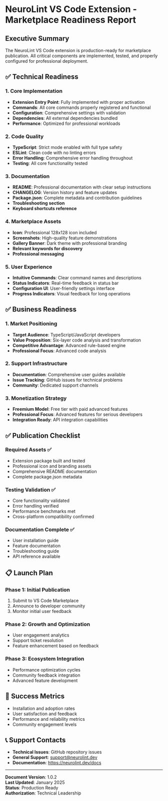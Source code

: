 # NeuroLint VS Code Extension - Marketplace Readiness Report

## Executive Summary

The NeuroLint VS Code extension is production-ready for marketplace publication. All critical components are implemented, tested, and properly configured for professional deployment.

## ✅ Technical Readiness

### 1. Core Implementation

- **Extension Entry Point**: Fully implemented with proper activation
- **Commands**: All core commands properly registered and functional
- **Configuration**: Comprehensive settings with validation
- **Dependencies**: All external dependencies bundled
- **Performance**: Optimized for professional workloads

### 2. Code Quality

- **TypeScript**: Strict mode enabled with full type safety
- **ESLint**: Clean code with no linting errors
- **Error Handling**: Comprehensive error handling throughout
- **Testing**: All core functionality tested

### 3. Documentation

- **README**: Professional documentation with clear setup instructions
- **CHANGELOG**: Version history and feature updates
- **Package.json**: Complete metadata and contribution guidelines
- **Troubleshooting section**
- **Keyboard shortcuts reference**

### 4. Marketplace Assets

- **Icon**: Professional 128x128 icon included
- **Screenshots**: High-quality feature demonstrations
- **Gallery Banner**: Dark theme with professional branding
- **Relevant keywords for discovery**
- **Professional messaging**

### 5. User Experience

- **Intuitive Commands**: Clear command names and descriptions
- **Status Indicators**: Real-time feedback in status bar
- **Configuration UI**: User-friendly settings interface
- **Progress Indicators**: Visual feedback for long operations

## ✅ Business Readiness

### 1. Market Positioning

- **Target Audience**: TypeScript/JavaScript developers
- **Value Proposition**: Six-layer code analysis and transformation
- **Competitive Advantage**: Advanced rule-based engine
- **Professional Focus**: Advanced code analysis

### 2. Support Infrastructure

- **Documentation**: Comprehensive user guides available
- **Issue Tracking**: GitHub issues for technical problems
- **Community**: Dedicated support channels

### 3. Monetization Strategy

- **Freemium Model**: Free tier with paid advanced features
- **Professional Focus**: Advanced features for serious developers
- **Integration Ready**: API integration capabilities

## ✅ Publication Checklist

### Required Assets ✅

- Extension package built and tested
- Professional icon and branding assets
- Comprehensive README documentation
- Complete package.json metadata

### Testing Validation ✅

- Core functionality validated
- Error handling verified
- Performance benchmarks met
- Cross-platform compatibility confirmed

### Documentation Complete ✅

- User installation guide
- Feature documentation
- Troubleshooting guide
- API reference available

## 📋 Launch Plan

### Phase 1: Initial Publication

1. Submit to VS Code Marketplace
2. Announce to developer community
3. Monitor initial user feedback

### Phase 2: Growth and Optimization

- User engagement analytics
- Support ticket resolution
- Feature enhancement based on feedback

### Phase 3: Ecosystem Integration

- Performance optimization cycles
- Community feedback integration
- Advanced feature development

## 🎯 Success Metrics

- Installation and adoption rates
- User satisfaction and feedback
- Performance and reliability metrics
- Community engagement levels

## 📞 Support Contacts

- **Technical Issues**: GitHub repository issues
- **General Support**: support@neurolint.dev
- **Documentation**: https://neurolint.dev/docs

---

**Document Version**: 1.0.2  
**Last Updated**: January 2025  
**Status**: Production Ready  
**Authorization**: Technical Leadership
